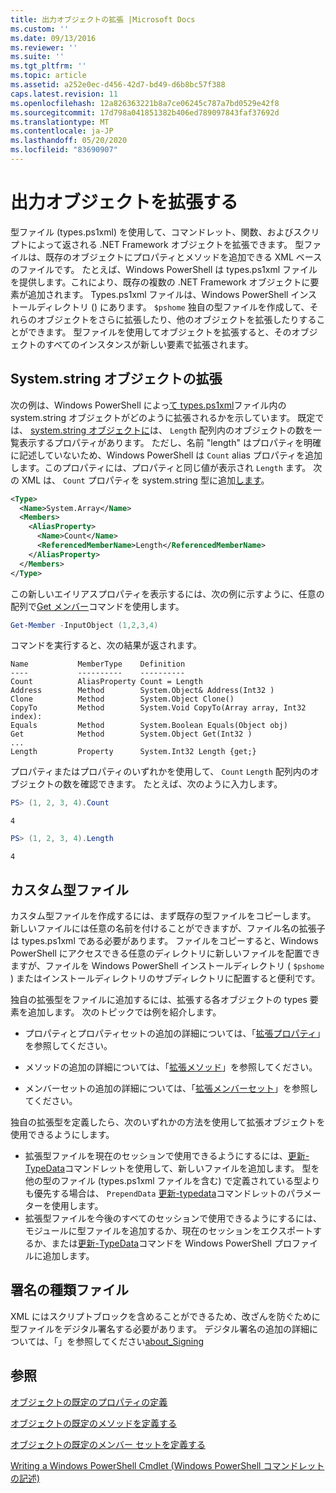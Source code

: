 ```yaml
---
title: 出力オブジェクトの拡張 |Microsoft Docs
ms.custom: ''
ms.date: 09/13/2016
ms.reviewer: ''
ms.suite: ''
ms.tgt_pltfrm: ''
ms.topic: article
ms.assetid: a252e0ec-d456-42d7-bd49-d6b8bc57f388
caps.latest.revision: 11
ms.openlocfilehash: 12a826363221b8a7ce06245c787a7bd0529e42f8
ms.sourcegitcommit: 17d798a041851382b406ed789097843faf37692d
ms.translationtype: MT
ms.contentlocale: ja-JP
ms.lasthandoff: 05/20/2020
ms.locfileid: "83690907"
---
```

# <a name="extending-output-objects"></a>出力オブジェクトを拡張する

型ファイル (types.ps1xml) を使用して、コマンドレット、関数、およびスクリプトによって返される .NET Framework オブジェクトを拡張できます。 型ファイルは、既存のオブジェクトにプロパティとメソッドを追加できる XML ベースのファイルです。 たとえば、Windows PowerShell は types.ps1xml ファイルを提供します。これにより、既存の複数の .NET Framework オブジェクトに要素が追加されます。 Types.ps1xml ファイルは、Windows PowerShell インストールディレクトリ () にあります。 `$pshome` 独自の型ファイルを作成して、それらのオブジェクトをさらに拡張したり、他のオブジェクトを拡張したりすることができます。 型ファイルを使用してオブジェクトを拡張すると、そのオブジェクトのすべてのインスタンスが新しい要素で拡張されます。

## <a name="extending-the-systemarray-object"></a>System.string オブジェクトの拡張

次の例は、Windows PowerShell によっ[て types.ps1xml](/dotnet/api/System.Array)ファイル内の system.string オブジェクトがどのように拡張されるかを示しています。 既定では、 [system.string オブジェクトに](/dotnet/api/System.Array)は、 `Length` 配列内のオブジェクトの数を一覧表示するプロパティがあります。 ただし、名前 "length" はプロパティを明確に記述していないため、Windows PowerShell は `Count` alias プロパティを追加します。このプロパティには、プロパティと同じ値が表示され `Length` ます。 次の XML は、 `Count` プロパティを system.string 型に追加[します](/dotnet/api/System.Array)。

```xml
<Type>
  <Name>System.Array</Name>
  <Members>
    <AliasProperty>
      <Name>Count</Name>
      <ReferencedMemberName>Length</ReferencedMemberName>
    </AliasProperty>
  </Members>
</Type>

```

この新しいエイリアスプロパティを表示するには、次の例に示すように、任意の配列で[Get メンバー](/powershell/module/Microsoft.PowerShell.Utility/Get-Member)コマンドを使用します。

```powershell
Get-Member -InputObject (1,2,3,4)
```

コマンドを実行すると、次の結果が返されます。

```output
Name           MemberType    Definition
----           ----------    ----------
Count          AliasProperty Count = Length
Address        Method        System.Object& Address(Int32 )
Clone          Method        System.Object Clone()
CopyTo         Method        System.Void CopyTo(Array array, Int32 index):
Equals         Method        System.Boolean Equals(Object obj)
Get            Method        System.Object Get(Int32 )
...
Length         Property      System.Int32 Length {get;}
```

プロパティまたはプロパティのいずれかを使用して、 `Count` `Length` 配列内のオブジェクトの数を確認できます。 たとえば、次のように入力します。

```powershell
PS> (1, 2, 3, 4).Count
```

```output
4
```

```powershell
PS> (1, 2, 3, 4).Length
```

```output
4
```

## <a name="custom-types-files"></a>カスタム型ファイル

カスタム型ファイルを作成するには、まず既存の型ファイルをコピーします。 新しいファイルには任意の名前を付けることができますが、ファイル名の拡張子は types.ps1xml である必要があります。 ファイルをコピーすると、Windows PowerShell にアクセスできる任意のディレクトリに新しいファイルを配置できますが、ファイルを Windows PowerShell インストールディレクトリ ( `$pshome` ) またはインストールディレクトリのサブディレクトリに配置すると便利です。

独自の拡張型をファイルに追加するには、拡張する各オブジェクトの types 要素を追加します。 次のトピックでは例を紹介します。

- プロパティとプロパティセットの追加の詳細については、「[拡張プロパティ](./extending-properties-for-objects.md)」を参照してください。

- メソッドの追加の詳細については、「[拡張メソッド](./defining-default-methods-for-objects.md)」を参照してください。

- メンバーセットの追加の詳細については、「[拡張メンバーセット](./defining-default-member-sets-for-objects.md)」を参照してください。

独自の拡張型を定義したら、次のいずれかの方法を使用して拡張オブジェクトを使用できるようにします。

- 拡張型ファイルを現在のセッションで使用できるようにするには、[更新-TypeData](/powershell/module/Microsoft.PowerShell.Utility/Update-TypeData)コマンドレットを使用して、新しいファイルを追加します。 型を他の型のファイル (types.ps1xml ファイルを含む) で定義されている型よりも優先する場合は、 `PrependData` [更新-typedata](/powershell/module/Microsoft.PowerShell.Utility/Update-TypeData)コマンドレットのパラメーターを使用します。
- 拡張型ファイルを今後のすべてのセッションで使用できるようにするには、モジュールに型ファイルを追加するか、現在のセッションをエクスポートするか、または[更新-TypeData](/powershell/module/Microsoft.PowerShell.Utility/Update-TypeData)コマンドを Windows PowerShell プロファイルに追加します。

## <a name="signing-types-files"></a>署名の種類ファイル

XML にはスクリプトブロックを含めることができるため、改ざんを防ぐために型ファイルをデジタル署名する必要があります。 デジタル署名の追加の詳細については、「」を参照してください[about_Signing](/powershell/module/microsoft.powershell.core/about/about_signing)

## <a name="see-also"></a>参照

[オブジェクトの既定のプロパティの定義](./extending-properties-for-objects.md)

[オブジェクトの既定のメソッドを定義する](./defining-default-methods-for-objects.md)

[オブジェクトの既定のメンバー セットを定義する](./defining-default-member-sets-for-objects.md)

[Writing a Windows PowerShell Cmdlet (Windows PowerShell コマンドレットの記述)](./writing-a-windows-powershell-cmdlet.md)
